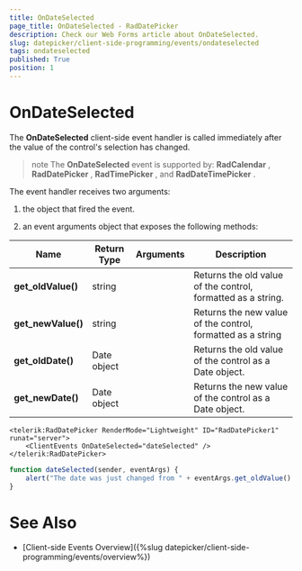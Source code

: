 ```yaml
---
title: OnDateSelected 
page_title: OnDateSelected - RadDatePicker
description: Check our Web Forms article about OnDateSelected.
slug: datepicker/client-side-programming/events/ondateselected
tags: ondateselected
published: True
position: 1
---
```


# OnDateSelected


The **OnDateSelected** client-side event handler is called immediately after the value of the control's selection has changed.

>note The **OnDateSelected** event is supported by: **RadCalendar** , **RadDatePicker** , **RadTimePicker** , and **RadDateTimePicker** .
>

The event handler receives two arguments:

1. the object that fired the event.

1. an event arguments object that exposes the following methods:


| Name | Return Type | Arguments | Description |
| ------ | ------ | ------ | ------ |
| **get_oldValue()** |string||Returns the old value of the control, formatted as a string.|
| **get_newValue()** |string||Returns the new value of the control, formatted as a string|
| **get_oldDate()** |Date object||Returns the old value of the control as a Date object.|
| **get_newDate()** |Date object||Returns the new value of the control as a Date object.|


````ASPNET
<telerik:RadDatePicker RenderMode="Lightweight" ID="RadDatePicker1" runat="server">
    <ClientEvents OnDateSelected="dateSelected" />
</telerik:RadDatePicker>		
````
````JavaScript
function dateSelected(sender, eventArgs) {
	alert("The date was just changed from " + eventArgs.get_oldValue() + " to " + eventArgs.get_newValue());
}
````


# See Also

 * [Client-side Events Overview]({%slug datepicker/client-side-programming/events/overview%})



